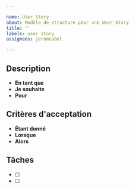 ```yaml
---

name: User Story
about: Modèle de structure pour une User Story
title: ''
labels: user story
assignees: jeromeabel

---
```


## Description
- **En tant que**
- **Je souhaite**
- **Pour**

## Critères d'acceptation 
- **Étant donné**
- **Lorsque**
- **Alors**

## Tâches
- [ ]
- [ ]